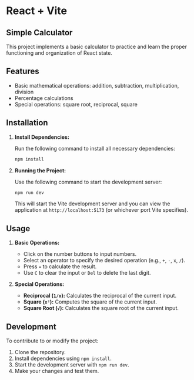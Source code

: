

# React + Vite

## Simple Calculator

This project implements a basic calculator to practice and learn the proper functioning and organization of React state.

## Features

- Basic mathematical operations: addition, subtraction, multiplication, division
- Percentage calculations
- Special operations: square root, reciprocal, square

## Installation

1. **Install Dependencies:**

   Run the following command to install all necessary dependencies:
   ```bash
   npm install
   ```

2. **Running the Project:**

   Use the following command to start the development server:
   ```bash
   npm run dev
   ```

   This will start the Vite development server and you can view the application at `http://localhost:5173` (or whichever port Vite specifies).

## Usage

1. **Basic Operations:**
   - Click on the number buttons to input numbers.
   - Select an operator to specify the desired operation (e.g., `+`, `-`, `x`, `/`).
   - Press `=` to calculate the result.
   - Use `C` to clear the input or `Del` to delete the last digit.

2. **Special Operations:**
   - **Reciprocal (`1/x`):** Calculates the reciprocal of the current input.
   - **Square (`x²`):** Computes the square of the current input.
   - **Square Root (`√`):** Calculates the square root of the current input.

## Development

To contribute to or modify the project:

1. Clone the repository.
2. Install dependencies using `npm install`.
3. Start the development server with `npm run dev`.
4. Make your changes and test them.


